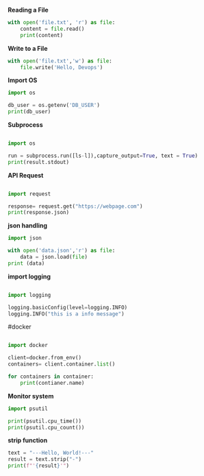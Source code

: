 **Reading a File**

```python
with open('file.txt', 'r') as file:
    content = file.read()
    print(content)
```

**Write to a File**

```python
with open('file.txt','w') as file:
    file.write('Hello, Devops')
```
**Import OS**

```python
import os

db_user = os.getenv('DB_USER')
print(db_user)
```
**Subprocess**

```python

import os

run = subprocess.run([ls-l]),capture_output=True, text = True)
print(result.stdout)
```
**API Request**

```python

import request

response= request.get("https://webpage.com")
print(response.json)
```

**json handling**

```python
import json 

with open('data.json','r') as file:
    data = json.load(file)
print (data)
```
**import logging**

```python

import logging

logging.basicConfig(level=logging.INFO)
logging.INFO("this is a info message")
```

#docker

```python

import docker

client=docker.from_env()
containers= client.container.list()

for containers in container:
    print(contianer.name)
```

**Monitor system**

```python
import psutil

print(psutil.cpu_time())
print(psutil.cpu_count())

```
**strip function**
```python
text = "---Hello, World!---"
result = text.strip("-")
print(f"'{result}'")
```



